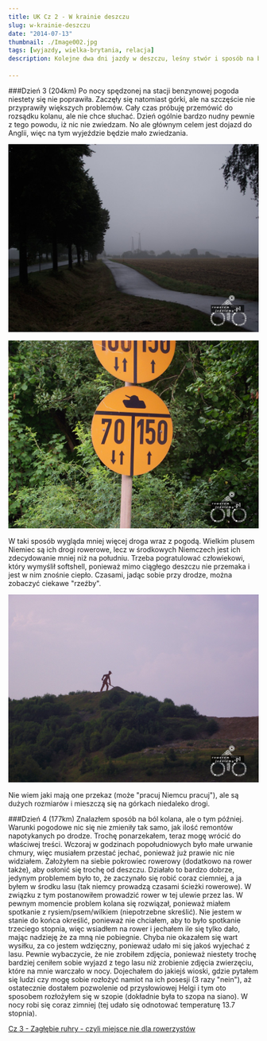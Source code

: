 ```yaml
---
title: UK Cz 2 - W krainie deszczu
slug: w-krainie-deszczu
date: "2014-07-13"
thumbnail: ./Image002.jpg
tags: [wyjazdy, wielka-brytania, relacja]
description: Kolejne dwa dni jazdy w deszczu, leśny stwór i sposób na bolące kolano.

---
```


###Dzień 3 (204km)
Po nocy spędzonej na stacji benzynowej pogoda niestety się nie poprawiła. Zaczęły się natomiast górki, ale na szczęście nie przyprawiły większych problemów. Cały czas próbuję przemówić do rozsądku kolanu, ale nie chce słuchać. Dzień ogólnie bardzo nudny pewnie z tego powodu, iż nic nie zwiedzam. No ale głównym celem jest dojazd do Anglii, więc na tym wyjeździe będzie mało zwiedzania.

![image](./Image004.jpg)

![image](./Image002.jpg)

W taki sposób wygląda mniej więcej droga wraz z pogodą. Wielkim plusem Niemiec są ich drogi rowerowe, lecz w środkowych Niemczech jest ich zdecydowanie mniej niż na południu. Trzeba pogratulować człowiekowi, który wymyślił softshell, ponieważ mimo ciągłego deszczu nie przemaka i jest w nim znośnie ciepło. Czasami, jadąc sobie przy drodze, można zobaczyć ciekawe "rzeźby".

![image](./Image003.jpg)

Nie wiem jaki mają one przekaz (może "pracuj Niemcu pracuj"), ale są dużych rozmiarów i mieszczą się na górkach niedaleko drogi.

###Dzień 4 (177km)
Znalazłem sposób na ból kolana, ale o tym później. Warunki pogodowe nic się nie zmieniły tak samo, jak ilość remontów napotykanych po drodze. Trochę ponarzekałem, teraz mogę wrócić do właściwej treści. Wczoraj w godzinach popołudniowych było małe urwanie chmury, więc musiałem przestać jechać, ponieważ już prawie nic nie widziałem. Założyłem na siebie pokrowiec rowerowy (dodatkowo na rower także), aby osłonić się trochę od deszczu. Działało to bardzo dobrze, jedynym problemem było to, że zaczynało się robić coraz ciemniej, a ja byłem w środku lasu (tak niemcy prowadzą czasami ścieżki rowerowe). W związku z tym postanowiłem prowadzić rower w tej ulewie przez las. W pewnym momencie problem kolana się rozwiązał, ponieważ miałem spotkanie z rysiem/psem/wilkiem (niepotrzebne skreślić). Nie jestem w stanie do końca określić, ponieważ nie chciałem, aby to było spotkanie trzeciego stopnia, więc wsiadłem na rower i jechałem ile się tylko dało, mając nadzieję że za mną nie pobiegnie. Chyba nie okazałem się wart wysiłku, za co jestem wdzięczny, ponieważ udało mi się jakoś wyjechać z lasu. Pewnie wybaczycie, że nie zrobiłem zdjęcia, ponieważ niestety trochę bardziej ceniłem sobie wyjazd z tego lasu niż zrobienie zdjęcia zwierzęciu, które na mnie warczało w nocy. Dojechałem do jakiejś wioski, gdzie pytałem się ludzi czy mogę sobie rozłożyć namiot na ich posesji (3 razy "nein"), aż ostatecznie dostałem pozwolenie od przysłowiowej Helgi i tym oto sposobem rozłożyłem się w szopie (dokładnie była to szopa na siano). W nocy robi się coraz zimniej (tej udało się odnotować temperaturę 13.7 stopnia).

[Cz 3 - Zagłębie ruhry - czyli miejsce nie dla rowerzystów](/post/zaglebie-ruhry-czyli-miejsce-nie-dla-rowerzystow)